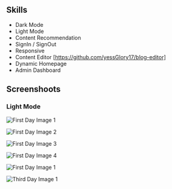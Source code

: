 
## Skills
- Dark Mode
- Light Mode
- Content Recommendation
- SignIn / SignOut
- Responsive
- Content Editor [https://github.com/yessGlory17/blog-editor]
- Dynamic Homepage
- Admin Dashboard

## Screenshoots
### Light Mode
![First Day Image 1](https://github.com/yessGlory17/gloryblog/blob/main/images/l1.png)

![First Day Image 2](https://github.com/yessGlory17/gloryblog/blob/main/images/l2.png)

![First Day Image 3](https://github.com/yessGlory17/gloryblog/blob/main/images/d1.png)

![First Day Image 4](https://github.com/yessGlory17/gloryblog/blob/main/images/d2.png)

![First Day Image 1](https://github.com/yessGlory17/gloryblog/blob/main/images/w1.png)

![Third Day Image 1](https://github.com/yessGlory17/gloryblog/blob/main/images/w2.png)
  

